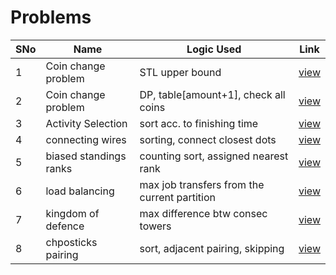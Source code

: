 # Problems

SNo | Name | Logic Used | Link |
----|------|------------|------|
1 | Coin change problem | STL upper bound | [view](coin_change.cpp)
2 | Coin change problem | DP, table[amount+1], check all coins | [view](coin_change_DP.cpp)
3 | Activity Selection | sort acc. to finishing time | [view](activity_selection.cpp)
4 | connecting wires | sorting, connect closest dots | [view](connecting_dots.cpp)
5 | biased standings ranks | counting sort, assigned nearest rank | [view](biased_standings.cpp)
6 | load balancing | max job transfers from the current partition | [view](load_balancing.cpp)
7 | kingdom of defence | max difference btw consec towers | [view](kingdom_defense.cpp)
8 | chposticks pairing | sort, adjacent pairing, skipping | [view](chopsticks.cpp)